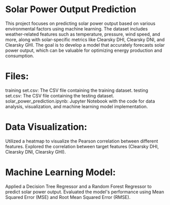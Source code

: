 # Solar Power Output Prediction
This project focuses on predicting solar power output based on various environmental factors using machine learning. The dataset includes weather-related features such as temperature, pressure, wind speed, and more, along with solar-specific metrics like Clearsky DHI, Clearsky DNI, and Clearsky GHI. The goal is to develop a model that accurately forecasts solar power output, which can be valuable for optimizing energy production and consumption.
# Files:
training set.csv: The CSV file containing the training dataset.
testing set.csv: The CSV file containing the testing dataset.
solar_power_prediction.ipynb: Jupyter Notebook with the code for data analysis, visualization, and machine learning model implementation.
# Data Visualization:
Utilized a heatmap to visualize the Pearson correlation between different features.
Explored the correlation between target features (Clearsky DHI, Clearsky DNI, Clearsky GHI).
# Machine Learning Model:
Applied a Decision Tree Regressor and a Random Forest Regressor to predict solar power output.
Evaluated the model's performance using Mean Squared Error (MSE) and Root Mean Squared Error (RMSE).

